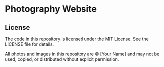 # Photography Website

## License
The code in this repository is licensed under the MIT License. See the LICENSE file for details.

All photos and images in this repository are © [Your Name] and may not be used, copied, or distributed without explicit permission.
